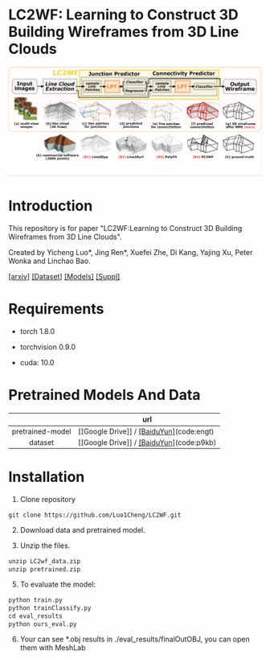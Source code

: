 # LC2WF: Learning to Construct 3D Building Wireframes from 3D Line Clouds

![intro](fig/mtd_overview_v2.jpg)

# Introduction

This repository is for paper "LC2WF:Learning to Construct 3D Building Wireframes from 3D Line Clouds". 

Created by Yicheng Luo*, Jing Ren\*,  Xuefei Zhe, Di Kang, Yajing Xu, Peter Wonka and Linchao Bao.



[[arxiv]](https://arxiv.org/abs/2208.11948)  [[Dataset]](#pretrained-models-and-data) [[Models]](#pretrained-models-and-data)  [[Suppl]]()



# Requirements

* torch   1.8.0

* torchvision 0.9.0

* cuda: 10.0



# Pretrained Models And Data

|                  | url                                                          |
| :--------------: | ------------------------------------------------------------ |
| pretrained-model | [[Google Drive]] / [[BaiduYun]](https://pan.baidu.com/s/1QwSpN5o9wLnhHcrr1H6IZg)(code:engt) |
|     dataset      | [[Google Drive]] / [[BaiduYun]](https://pan.baidu.com/s/1kniIVDjgyLIACVze2g4aow )(code:p9kb) |



# Installation

1. Clone repository

```
git clone https://github.com/Luo1Cheng/LC2WF.git 
```



2. Download data and pretrained model.

   

3. Unzip the files.

```
unzip LC2wf_data.zip
unzip pretrained.zip
```

5. To evaluate the model:

```
python train.py
python trainClassify.py
cd eval_results
python ours_eval.py
```



6. Your can see *.obj results in ./eval_results/finalOutOBJ, you can open them with MeshLab